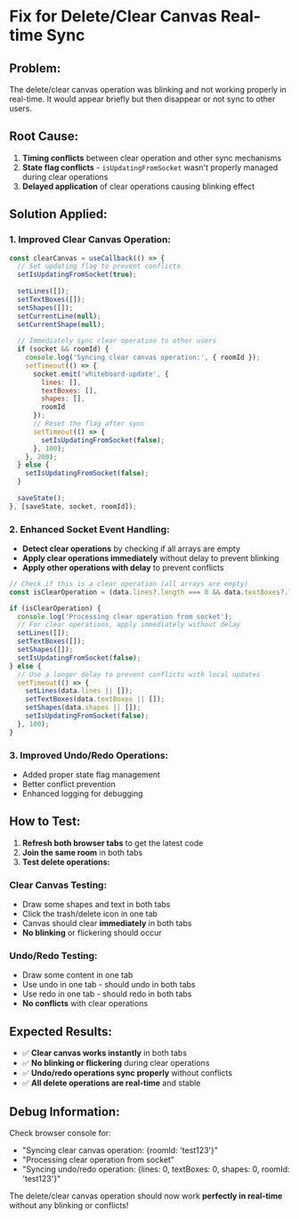 # Fix for Delete/Clear Canvas Real-time Sync

## Problem:
The delete/clear canvas operation was blinking and not working properly in real-time. It would appear briefly but then disappear or not sync to other users.

## Root Cause:
1. **Timing conflicts** between clear operation and other sync mechanisms
2. **State flag conflicts** - `isUpdatingFromSocket` wasn't properly managed during clear operations
3. **Delayed application** of clear operations causing blinking effect

## Solution Applied:

### **1. Improved Clear Canvas Operation:**
```javascript
const clearCanvas = useCallback(() => {
  // Set updating flag to prevent conflicts
  setIsUpdatingFromSocket(true);
  
  setLines([]);
  setTextBoxes([]);
  setShapes([]);
  setCurrentLine(null);
  setCurrentShape(null);
  
  // Immediately sync clear operation to other users
  if (socket && roomId) {
    console.log('Syncing clear canvas operation:', { roomId });
    setTimeout(() => {
      socket.emit('whiteboard-update', { 
        lines: [], 
        textBoxes: [], 
        shapes: [], 
        roomId 
      });
      // Reset the flag after sync
      setTimeout(() => {
        setIsUpdatingFromSocket(false);
      }, 100);
    }, 200);
  } else {
    setIsUpdatingFromSocket(false);
  }
  
  saveState();
}, [saveState, socket, roomId]);
```

### **2. Enhanced Socket Event Handling:**
- **Detect clear operations** by checking if all arrays are empty
- **Apply clear operations immediately** without delay to prevent blinking
- **Apply other operations with delay** to prevent conflicts

```javascript
// Check if this is a clear operation (all arrays are empty)
const isClearOperation = (data.lines?.length === 0 && data.textBoxes?.length === 0 && data.shapes?.length === 0);

if (isClearOperation) {
  console.log('Processing clear operation from socket');
  // For clear operations, apply immediately without delay
  setLines([]);
  setTextBoxes([]);
  setShapes([]);
  setIsUpdatingFromSocket(false);
} else {
  // Use a longer delay to prevent conflicts with local updates
  setTimeout(() => {
    setLines(data.lines || []);
    setTextBoxes(data.textBoxes || []);
    setShapes(data.shapes || []);
    setIsUpdatingFromSocket(false);
  }, 100);
}
```

### **3. Improved Undo/Redo Operations:**
- Added proper state flag management
- Better conflict prevention
- Enhanced logging for debugging

## How to Test:

1. **Refresh both browser tabs** to get the latest code
2. **Join the same room** in both tabs
3. **Test delete operations:**

### **Clear Canvas Testing:**
- Draw some shapes and text in both tabs
- Click the trash/delete icon in one tab
- Canvas should clear **immediately** in both tabs
- **No blinking** or flickering should occur

### **Undo/Redo Testing:**
- Draw some content in one tab
- Use undo in one tab - should undo in both tabs
- Use redo in one tab - should redo in both tabs
- **No conflicts** with clear operations

## Expected Results:
- ✅ **Clear canvas works instantly** in both tabs
- ✅ **No blinking or flickering** during clear operations
- ✅ **Undo/redo operations sync properly** without conflicts
- ✅ **All delete operations are real-time** and stable

## Debug Information:
Check browser console for:
- "Syncing clear canvas operation: {roomId: 'test123'}"
- "Processing clear operation from socket"
- "Syncing undo/redo operation: {lines: 0, textBoxes: 0, shapes: 0, roomId: 'test123'}"

The delete/clear canvas operation should now work **perfectly in real-time** without any blinking or conflicts!




